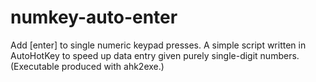 numkey-auto-enter
=================

Add [enter] to single numeric keypad presses. A simple script written in AutoHotKey to speed up data entry given purely single-digit numbers. (Executable produced with ahk2exe.)
